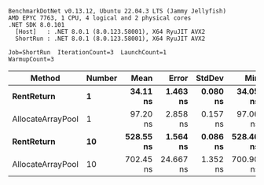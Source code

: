 ```

BenchmarkDotNet v0.13.12, Ubuntu 22.04.3 LTS (Jammy Jellyfish)
AMD EPYC 7763, 1 CPU, 4 logical and 2 physical cores
.NET SDK 8.0.101
  [Host]   : .NET 8.0.1 (8.0.123.58001), X64 RyuJIT AVX2
  ShortRun : .NET 8.0.1 (8.0.123.58001), X64 RyuJIT AVX2

Job=ShortRun  IterationCount=3  LaunchCount=1  
WarmupCount=3  

```
| Method            | Number | Mean      | Error     | StdDev   | Min       | Max       | Allocated |
|------------------ |------- |----------:|----------:|---------:|----------:|----------:|----------:|
| **RentReturn**        | **1**      |  **34.11 ns** |  **1.463 ns** | **0.080 ns** |  **34.05 ns** |  **34.20 ns** |         **-** |
| AllocateArrayPool | 1      |  97.20 ns |  2.858 ns | 0.157 ns |  97.06 ns |  97.37 ns |         - |
| **RentReturn**        | **10**     | **528.55 ns** |  **1.564 ns** | **0.086 ns** | **528.46 ns** | **528.63 ns** |         **-** |
| AllocateArrayPool | 10     | 702.45 ns | 24.667 ns | 1.352 ns | 700.90 ns | 703.40 ns |         - |
